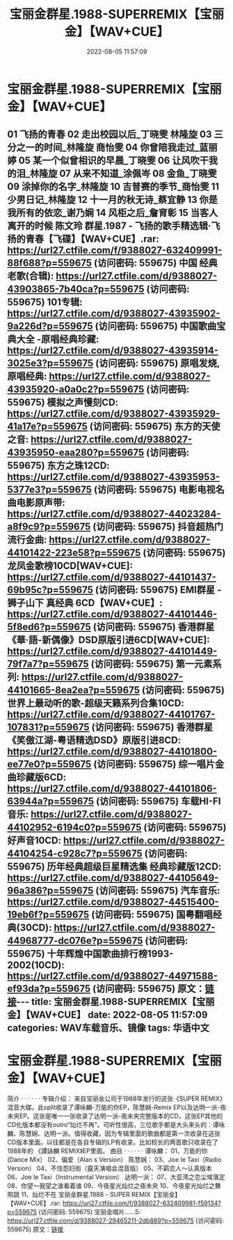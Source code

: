 ﻿---
title: 宝丽金群星.1988-SUPERREMIX【宝丽金】【WAV+CUE】
date: 2022-08-05 11:57:09
categories: WAV车载音乐、镜像
tags: 华语中文
---
# 宝丽金群星.1988-SUPERREMIX【宝丽金】【WAV+CUE】

01 飞扬的青春
02 走出校园以后_丁晓雯 林隆旋
03 三分之一的时间_林隆旋 商怡雯
04 你曾陪我走过_蓝丽婷
05 某一个似曾相识的早晨_丁晓雯
06 让风吹干我的泪_林隆旋
07 从来不知道_涂佩岑
08 金鱼_丁晓雯
09 涂掉你的名字_林隆旋
10 吉普赛的季节_商怡雯
11 少男日记_林隆旋
12 十一月的秋无诗_蔡宜静
13 你是我所有的依恋_谢乃娴
14 风柜之后_詹育彰
15 当客人离开的时候 陈文玲
群星.1987 -
飞扬的歌手精选辑·飞扬的青春【飞碟】【WAV+CUE】.rar: https://url27.ctfile.com/f/9388027-632409991-88f688?p=559675
(访问密码: 559675)
中国 经典老歌(合辑): https://url27.ctfile.com/d/9388027-43903865-7b40ca?p=559675
(访问密码: 559675)
101专辑: https://url27.ctfile.com/d/9388027-43935902-9a226d?p=559675
(访问密码: 559675)
中国歌曲宝典大全 -原唱经典珍藏: https://url27.ctfile.com/d/9388027-43935914-3025e3?p=559675
(访问密码: 559675)
原唱发烧,原唱经典: https://url27.ctfile.com/d/9388027-43935920-a0a0c2?p=559675
(访问密码: 559675)
模拟之声慢刻CD: https://url27.ctfile.com/d/9388027-43935929-41a17e?p=559675
(访问密码: 559675)
东方的天使之音: https://url27.ctfile.com/d/9388027-43935950-eaa280?p=559675
(访问密码: 559675)
东方之珠12CD: https://url27.ctfile.com/d/9388027-43935953-5377e3?p=559675
(访问密码: 559675)
电影电视名曲电影原声带: https://url27.ctfile.com/d/9388027-44023284-a8f9c9?p=559675
(访问密码: 559675)
抖音超热门流行金曲: https://url27.ctfile.com/d/9388027-44101422-223e58?p=559675
(访问密码: 559675)
龙凤金歌榜10CD[WAV+CUE]: https://url27.ctfile.com/d/9388027-44101437-69b95c?p=559675
(访问密码: 559675)
EMI群星 - 狮子山下 真经典 6CD【WAV+CUE】: https://url27.ctfile.com/d/9388027-44101446-5f8ed6?p=559675
(访问密码: 559675)
香港群星《華·語-新偶像》DSD原版引进6CD[WAV+CUE]: https://url27.ctfile.com/d/9388027-44101449-79f7a7?p=559675
(访问密码: 559675)
第一元素系列: https://url27.ctfile.com/d/9388027-44101665-8ea2ea?p=559675
(访问密码: 559675)
世界上最动听的歌-超级天籁系列合集10CD: https://url27.ctfile.com/d/9388027-44101767-107831?p=559675
(访问密码: 559675)
香港群星《笑傲江湖-粤语精选DSD》原版引进8CD: https://url27.ctfile.com/d/9388027-44101800-ee77e0?p=559675
(访问密码: 559675)
综一唱片金曲珍藏版6CD: https://url27.ctfile.com/d/9388027-44101806-63944a?p=559675
(访问密码: 559675)
车载HI-FI音乐: https://url27.ctfile.com/d/9388027-44102952-6194c0?p=559675
(访问密码: 559675)
好声音10CD: https://url27.ctfile.com/d/9388027-44104254-c928c7?p=559675
(访问密码: 559675)
历年经典超级巨星精选集 经典珍藏版12CD: https://url27.ctfile.com/d/9388027-44105649-96a386?p=559675
(访问密码: 559675)
汽车音乐: https://url27.ctfile.com/d/9388027-44515400-19eb6f?p=559675
(访问密码: 559675)
国粤翻唱经典(30CD): https://url27.ctfile.com/d/9388027-44968777-dc076e?p=559675
(访问密码: 559675)
十年辉煌中国歌曲排行榜1993-2002(10CD): https://url27.ctfile.com/d/9388027-44971588-ef93da?p=559675
(访问密码: 559675)
原文：[链接](https://blog.sina.com.cn/s/blog_1647c7e7601030ypo.html)---
title: 宝丽金群星.1988-SUPERREMIX【宝丽金】【WAV+CUE】
date: 2022-08-05 11:57:09
categories: WAV车载音乐、镜像
tags: 华语中文
---
# 宝丽金群星.1988-SUPERREMIX【宝丽金】【WAV+CUE】

简介
· · · · · ·
专辑介绍：
来自宝丽金公司于1988年发行的这张《SUPER REMIX》混音大碟。此split收录了谭咏麟-万能的你EP，陈慧娴-Remix
EP以及达明一派-夜未央EP。这张是唯一一张收录了达明一派-夜未央完整版本的CD，这张EP其他的CD化版本都没有outro“灿烂不再”。可听性很高，三位歌手都是大头来头的：谭咏麟、陈慧娴、达明一派。值得收藏，因为专辑里面的歌曲都是第一次收录在这张CD版本里面。以往都是在各自专辑的LP有收录。比如校长的两首歌只收录在了1988年的
《譚詠麟 REMIX》EP里面。
曲目
· · · · · ·
谭咏麟：
01、万能的你(Dance Mix）
02、偏爱（Alan s Version）
陈慧娴：
03、Joe le Taxi（Radio Version）
04、不住怨妇街（露天演唱会混音版）
05、不羁恋人～认真版本
06、Joe le Taxi（Instrumental Version）
达明一派：
07、大亚湾之恋尘埃落定
08、你望～我望之谁看着谁
09、今夜星光灿烂之夜未央
10、今夜星光灿烂之舞照跳
11、灿烂不在
宝丽金群星.1988 - SUPER REMIX【宝丽金】【WAV+CUE】.rar: https://url27.ctfile.com/f/9388027-632409981-f59134?p=559675
(访问密码: 559675)
宝丽金唱片......5: https://url27.ctfile.com/d/9388027-29465211-2db889?p=559675
(访问密码: 559675)
原文：[链接](https://blog.sina.com.cn/s/blog_1647c7e7601030ypo.html)
